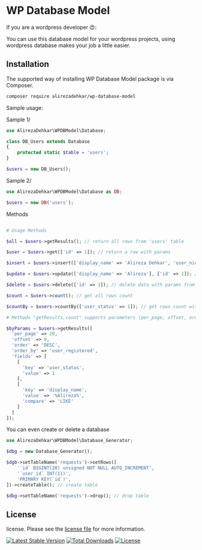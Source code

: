 # WP Database Model

If you are a wordpress developer 😍:

You can use this database model for your wordpress projects, using wordpress database makes your job a little easier.

## Installation

The supported way of installing WP Database Model package is via Composer.

```bash
composer require alirezadehkar/wp-database-model
```

Sample usage:

Sample 1/

```php
use AlirezaDehkar\WPDBModel\Database;

class DB_Users extends Database
{
    protected static $table = 'users';
}

$users = new DB_Users();
```

Sample 2/

```php
use AlirezaDehkar\WPDBModel\Database as DB;

$users = new DB('users');
```

Methods

```php

# Usage Methods

$all = $users->getResults(); // return all rows from 'users' table

$user = $users->get(['id' => 1]); // return a row with params

$insert = $users->insert(['display_name' => 'Alireza Dehkar', 'user_nicename' => 'admin']); // insert data to 'users' table

$update = $users->update(['display_name' => 'Alireza'], ['id' => 1]); // $data, $where

$delete = $users->delete(['id' => 1]); // delete data with params from 'users' table

$count = $users->count(); // get all rows count

$countBy = $users->countBy(['user_status' => 1]); // get rows count with params

# Methods "getResults,count" supports parameters (per_page, offset, order, order_by, fields)

$byParams = $users->getResults([
  'per_page' => 20,
  'offset' => 0,
  'order' => 'DESC',
  'order_by' => 'user_registered',
  'fields' => [
    [
      'key' => 'user_status',
      'value' => 1
    ],
    [
      'key' => 'display_name',
      'value' => '%Alireza%',
      'compare' => 'LIKE'
    ]
  ]
]);
```


You can even create or delete a database

```php
use AlirezaDehkar\WPDBModel\Database_Generator;

$dbg = new Database_Generator();

$dgb->setTableName('requests')->setRows([
    '`id` BIGINT(20) unsigned NOT NULL AUTO_INCREMENT',
    '`user_id` INT(11)',
    'PRIMARY KEY(`id`)',
])->createTable(); // create table

$dbg->setTableName('requests')->drop(); // drop table
```

## License

license. Please see the [license file](LICENCE) for more information.

[![Latest Stable Version](https://poser.pugx.org/alirezadehkar/wp-database-model/v/stable)](https://packagist.org/packages/alirezadehkar/wp-database-model)
[![Total Downloads](https://poser.pugx.org/alirezadehkar/wp-database-model/downloads)](https://packagist.org/packages/alirezadehkar/wp-database-model)
[![License](https://poser.pugx.org/alirezadehkar/wp-database-model/license)](https://packagist.org/packages/alirezadehkar/wp-database-model)
